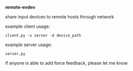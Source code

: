 **remote-evdev**

share input devices to remote hosts through network  
  
example client usage:  

    client.py -s server -d device_path 

   
example server usage:  

    server.py

if anyone is able to add force feedback, please let me know
